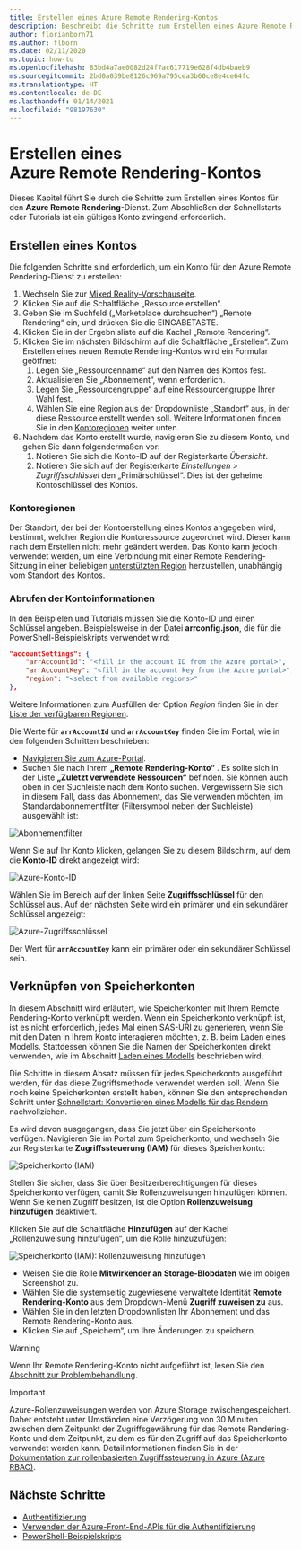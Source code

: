 ```yaml
---
title: Erstellen eines Azure Remote Rendering-Kontos
description: Beschreibt die Schritte zum Erstellen eines Azure Remote Rendering-Kontos.
author: florianborn71
ms.author: flborn
ms.date: 02/11/2020
ms.topic: how-to
ms.openlocfilehash: 83bd4a7ae0082d24f7ac617719e628f4db4baeb9
ms.sourcegitcommit: 2bd0a039be8126c969a795cea3b60ce8e4ce64fc
ms.translationtype: HT
ms.contentlocale: de-DE
ms.lasthandoff: 01/14/2021
ms.locfileid: "98197630"
---
```

# <a name="create-an-azure-remote-rendering-account"></a>Erstellen eines Azure Remote Rendering-Kontos

Dieses Kapitel führt Sie durch die Schritte zum Erstellen eines Kontos für den **Azure Remote Rendering**-Dienst. Zum Abschließen der Schnellstarts oder Tutorials ist ein gültiges Konto zwingend erforderlich.

## <a name="create-an-account"></a>Erstellen eines Kontos

Die folgenden Schritte sind erforderlich, um ein Konto für den Azure Remote Rendering-Dienst zu erstellen:

1. Wechseln Sie zur [Mixed Reality-Vorschauseite](https://aka.ms/MixedRealityPrivatePreview).
1. Klicken Sie auf die Schaltfläche „Ressource erstellen“.
1. Geben Sie im Suchfeld („Marketplace durchsuchen“) „Remote Rendering“ ein, und drücken Sie die EINGABETASTE.
1. Klicken Sie in der Ergebnisliste auf die Kachel „Remote Rendering“.
1. Klicken Sie im nächsten Bildschirm auf die Schaltfläche „Erstellen“. Zum Erstellen eines neuen Remote Rendering-Kontos wird ein Formular geöffnet:
    1. Legen Sie „Ressourcenname“ auf den Namen des Kontos fest.
    1. Aktualisieren Sie „Abonnement“, wenn erforderlich.
    1. Legen Sie „Ressourcengruppe“ auf eine Ressourcengruppe Ihrer Wahl fest.
    1. Wählen Sie eine Region aus der Dropdownliste „Standort“ aus, in der diese Ressource erstellt werden soll. Weitere Informationen finden Sie in den [Kontoregionen](create-an-account.md#account-regions) weiter unten.
1. Nachdem das Konto erstellt wurde, navigieren Sie zu diesem Konto, und gehen Sie dann folgendermaßen vor:
    1. Notieren Sie sich die Konto-ID auf der Registerkarte *Übersicht*.
    1. Notieren Sie sich auf der Registerkarte *Einstellungen > Zugriffsschlüssel* den „Primärschlüssel“. Dies ist der geheime Kontoschlüssel des Kontos.

### <a name="account-regions"></a>Kontoregionen
Der Standort, der bei der Kontoerstellung eines Kontos angegeben wird, bestimmt, welcher Region die Kontoressource zugeordnet wird. Dieser kann nach dem Erstellen nicht mehr geändert werden. Das Konto kann jedoch verwendet werden, um eine Verbindung mit einer Remote Rendering-Sitzung in einer beliebigen [unterstützten Region](./../reference/regions.md) herzustellen, unabhängig vom Standort des Kontos.

### <a name="retrieve-the-account-information"></a>Abrufen der Kontoinformationen

In den Beispielen und Tutorials müssen Sie die Konto-ID und einen Schlüssel angeben. Beispielsweise in der Datei **arrconfig.json**, die für die PowerShell-Beispielskripts verwendet wird:

```json
"accountSettings": {
    "arrAccountId": "<fill in the account ID from the Azure portal>",
    "arrAccountKey": "<fill in the account key from the Azure portal>",
    "region": "<select from available regions>"
},
```

Weitere Informationen zum Ausfüllen der Option *Region* finden Sie in der [Liste der verfügbaren Regionen](../reference/regions.md).

Die Werte für **`arrAccountId`** und **`arrAccountKey`** finden Sie im Portal, wie in den folgenden Schritten beschrieben:

* [Navigieren Sie zum Azure-Portal](https://www.portal.azure.com).
* Suchen Sie nach Ihrem **„Remote Rendering-Konto“** . Es sollte sich in der Liste **„Zuletzt verwendete Ressourcen“** befinden. Sie können auch oben in der Suchleiste nach dem Konto suchen. Vergewissern Sie sich in diesem Fall, dass das Abonnement, das Sie verwenden möchten, im Standardabonnementfilter (Filtersymbol neben der Suchleiste) ausgewählt ist:

![Abonnementfilter](./media/azure-subscription-filter.png)

Wenn Sie auf Ihr Konto klicken, gelangen Sie zu diesem Bildschirm, auf dem die **Konto-ID** direkt angezeigt wird:

![Azure-Konto-ID](./media/azure-account-id.png)

Wählen Sie im Bereich auf der linken Seite **Zugriffsschlüssel** für den Schlüssel aus. Auf der nächsten Seite wird ein primärer und ein sekundärer Schlüssel angezeigt:

![Azure-Zugriffsschlüssel](./media/azure-account-primary-key.png)

Der Wert für **`arrAccountKey`** kann ein primärer oder ein sekundärer Schlüssel sein.

## <a name="link-storage-accounts"></a>Verknüpfen von Speicherkonten

In diesem Abschnitt wird erläutert, wie Speicherkonten mit Ihrem Remote Rendering-Konto verknüpft werden. Wenn ein Speicherkonto verknüpft ist, ist es nicht erforderlich, jedes Mal einen SAS-URI zu generieren, wenn Sie mit den Daten in Ihrem Konto interagieren möchten, z. B. beim Laden eines Modells. Stattdessen können Sie die Namen der Speicherkonten direkt verwenden, wie im Abschnitt [Laden eines Modells](../concepts/models.md#loading-models) beschrieben wird.

Die Schritte in diesem Absatz müssen für jedes Speicherkonto ausgeführt werden, für das diese Zugriffsmethode verwendet werden soll. Wenn Sie noch keine Speicherkonten erstellt haben, können Sie den entsprechenden Schritt unter [Schnellstart: Konvertieren eines Modells für das Rendern](../quickstarts/convert-model.md#storage-account-creation) nachvollziehen.

Es wird davon ausgegangen, dass Sie jetzt über ein Speicherkonto verfügen. Navigieren Sie im Portal zum Speicherkonto, und wechseln Sie zur Registerkarte **Zugriffssteuerung (IAM)** für dieses Speicherkonto:

![Speicherkonto (IAM)](./media/azure-storage-account.png)

Stellen Sie sicher, dass Sie über Besitzerberechtigungen für dieses Speicherkonto verfügen, damit Sie Rollenzuweisungen hinzufügen können. Wenn Sie keinen Zugriff besitzen, ist die Option **Rollenzuweisung hinzufügen** deaktiviert.

Klicken Sie auf die Schaltfläche **Hinzufügen** auf der Kachel „Rollenzuweisung hinzufügen“, um die Rolle hinzuzufügen:

![Speicherkonto (IAM): Rollenzuweisung hinzufügen](./media/azure-add-role-assignment.png)

* Weisen Sie die Rolle **Mitwirkender an Storage-Blobdaten** wie im obigen Screenshot zu.
* Wählen Sie die systemseitig zugewiesene verwaltete Identität **Remote Rendering-Konto** aus dem Dropdown-Menü **Zugriff zuweisen zu** aus.
* Wählen Sie in den letzten Dropdownlisten Ihr Abonnement und das Remote Rendering-Konto aus.
* Klicken Sie auf „Speichern“, um Ihre Änderungen zu speichern.

> [!WARNING]
> Wenn Ihr Remote Rendering-Konto nicht aufgeführt ist, lesen Sie den [Abschnitt zur Problembehandlung](../resources/troubleshoot.md#cant-link-storage-account-to-arr-account).

> [!IMPORTANT]
> Azure-Rollenzuweisungen werden von Azure Storage zwischengespeichert. Daher entsteht unter Umständen eine Verzögerung von 30 Minuten zwischen dem Zeitpunkt der Zugriffsgewährung für das Remote Rendering-Konto und dem Zeitpunkt, zu dem es für den Zugriff auf das Speicherkonto verwendet werden kann. Detailinformationen finden Sie in der [Dokumentation zur rollenbasierten Zugriffssteuerung in Azure (Azure RBAC)](../../role-based-access-control/troubleshooting.md#role-assignment-changes-are-not-being-detected).

## <a name="next-steps"></a>Nächste Schritte

* [Authentifizierung](authentication.md)
* [Verwenden der Azure-Front-End-APIs für die Authentifizierung](frontend-apis.md)
* [PowerShell-Beispielskripts](../samples/powershell-example-scripts.md)